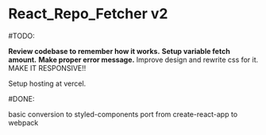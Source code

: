 # React_Repo_Fetcher v2

#TODO:

**Review codebase to remember how it works.**
**Setup variable fetch amount.**
**Make proper error message.**
Improve design and rewrite css for it.
MAKE IT RESPONSIVE!!

Setup hosting at vercel.

#DONE:

basic conversion to styled-components
port from create-react-app to webpack
